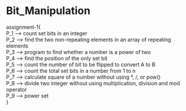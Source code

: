 # Bit_Manipulation
assignment-1{<br>
    P_1 -->  count set bits in an integer<br>
    P_2 -->  find the two non-repeating elements in an array of repeating elements<br>
    P_3 -->  program to find whether a number is a power of two<br>
    P_4 -->  find the position of the only set bit<br>
    P_5 -->  count the number of bit to be flipped to convert A to B<br>
    P_6 -->  count the total set bits in a number from 1 to n<br>
    P_7 -->  calculate square of a number without using *, /, or pow()<br>
    P_8 -->  divide two integer without using multiplication, division and mod operator<br>
    P_9 -->  power set<br>
}
